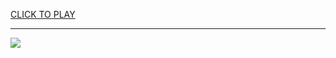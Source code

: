 
<a href="https://premium76.site?title=hentai_games&ref=13M">CLICK TO PLAY</a></h3>
<hr>

<a href="https://premium76.site?title=hentai_games&ref=13M"><img src="https://clearcache.store/games.png"></a>


